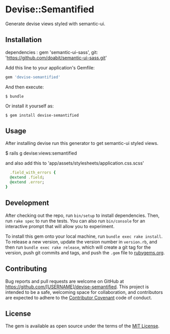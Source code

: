 # Devise::Semantified

Generate devise views styled with semantic-ui.

## Installation

dependencies :
gem 'semantic-ui-sass', git: 'https://github.com/doabit/semantic-ui-sass.git'


Add this line to your application's Gemfile:

```ruby
gem 'devise-semantified'
```

And then execute:

    $ bundle

Or install it yourself as:

    $ gem install devise-semantified

## Usage


After installing devise run this generator to get semantic-ui styled views.


  $ rails g devise:views:semantified

  and also add this to 'app/assets/stylesheets/application.css.scss'


```ruby
  .field_with_errors {
  @extend .field;
  @extend .error;
}
```


## Development

After checking out the repo, run `bin/setup` to install dependencies. Then, run `rake spec` to run the tests. You can also run `bin/console` for an interactive prompt that will allow you to experiment.

To install this gem onto your local machine, run `bundle exec rake install`. To release a new version, update the version number in `version.rb`, and then run `bundle exec rake release`, which will create a git tag for the version, push git commits and tags, and push the `.gem` file to [rubygems.org](https://rubygems.org).

## Contributing

Bug reports and pull requests are welcome on GitHub at https://github.com/[USERNAME]/devise-semantified. This project is intended to be a safe, welcoming space for collaboration, and contributors are expected to adhere to the [Contributor Covenant](http://contributor-covenant.org) code of conduct.


## License

The gem is available as open source under the terms of the [MIT License](http://opensource.org/licenses/MIT).
